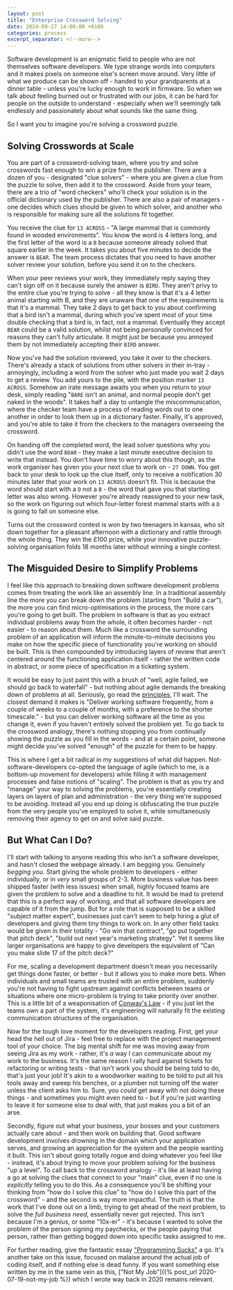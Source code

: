 ```yaml
---
layout: post
title: "Enterprise Crossword Solving"
date: 2024-09-27 14:00:00 +0100
categories: process
excerpt_separator: <!--more-->
---
```


Software development is an enigmatic field to people who are not themselves software developers. We type strange words into computers and it makes pixels on someone else's screen move around. Very little of what we produce can be shown off - handed to your grandparents at a dinner table - unless you're lucky enough to work in firmware. So when we talk about feeling burned out or frustrated with our jobs, it can be hard for people on the outside to understand - especially when we'll seemingly talk endlessly and passionately about what sounds like the same thing.

So I want you to imagine you're solving a crossword puzzle.

<!--more-->

## Solving Crosswords at Scale

You are part of a crossword-solving team, where you try and solve crosswords fast enough to win a prize from the publisher. There are a dozen of you - designated "clue solvers" - where you are given a clue from the puzzle to solve, then add it to the crossword. Aside from your team, there are a trio of "word checkers" who'll check your solution is in the official dictionary used by the publisher. There are also a pair of managers - one decides which clues should be given to which solver, and another who is responsible for making sure all the solutions fit together.

You receive the clue for `13 ACROSS` - "A large mammal that is commonly found in wooded environments". You know the word is 4 letters long, and the first letter of the word is a `B` because someone already solved that square earlier in the week. It takes you about five minutes to decide the answer is `BEAR`. The team process dictates that you need to have another solver review your solution, before you send it on to the checkers.

When your peer reviews your work, they immediately reply saying they can't sign off on it because surely the answer is `BIRD`. They aren't privy to the entire clue you're trying to solve - all they know is that it's a 4 letter animal starting with B, and they are unaware that one of the requirements is that it's a mammal. They take 2 days to get back to you about confirming that a bird isn't a mammal, during which you've spent most of your time double checking that a bird is, in fact, not a mammal. Eventually they accept `BEAR` could be a valid solution, whilst not being *personally* convinced for reasons they can't fully articulate. It might just be because you annoyed them by not immediately accepting their `BIRD` answer.

Now you've had the solution reviewed, you take it over to the checkers. There's already a stack of solutions from other solvers in their in-tray - annoyingly, including a word from the solver who just made you wait 2 days to get a review. You add yours to the pile, with the position marker `13 ACROSS`. Somehow an irate message awaits you when you return to your desk, simply reading "`BARE` isn't an animal, and normal people don't get naked in the woods". It takes half a day to untangle the miscommunication, where the checker team have a process of reading words out to one another in order to look them up in a dictionary faster. Finally, it's approved, and you're able to take it from the checkers to the managers overseeing the crossword.

On handing off the completed word, the lead solver questions why you didn't use the word `BOAR` - they make a last minute executive decision to write that instead. You don't have time to worry about this though, as the work organiser has given you your next clue to work on - `27 DOWN`. You get back to your desk to look up the clue itself, only to receive a notification 30 minutes later that your work on `13 ACROSS` doesn't fit. This is because the word should start with a `D` not a `B` - the word that gave you that starting letter was also wrong. However you're already reassigned to your new task, so the work on figuring out which four-letter forest mammal starts with a `D` is going to fall on someone else.

Turns out the crossword contest is won by two teenagers in kansas, who sit down together for a pleasant afternoon with a dictionary and rattle through the whole thing. They win the £100 prize, while your innovative puzzle-solving organisation folds 18 months later without winning a single contest.

## The Misguided Desire to Simplify Problems

I feel like this approach to breaking down software development problems comes from treating the work like an assembly line. In a traditional assembly line the more you can break down the problem (starting from "Build a car"), the more you can find micro-optimisations in the process, the more cars you're going to get built. The problem in software is that as you extract individual problems away from the whole, it often becomes harder - not easier - to reason about them. Much like a crossword the surrounding problem of an application will inform the minute-to-minute decisions you make on how the specific piece of functionality you're working on should be built. This is then compounded by introducing layers of review that aren't centered around the functioning application itself - rather the written code in abstract, or some piece of specification in a ticketing system.

It would be easy to just paint this with a brush of "well, agile failed, we should go back to waterfall" - but nothing about agile demands the breaking down of problems at all. Seriously, go read the [principles](https://agilemanifesto.org/principles.html), I'll wait. The closest demand it makes is "Deliver working software frequently, from a couple of weeks to a couple of months, with a preference to the shorter timescale." - but you can deliver working software all the time as you change it, even if you haven't entirely solved the problem yet. To go back to the crossword analogy, there's nothing stopping you from continually showing the puzzle as you fill in the words - and at a certain point, someone might decide you've solved "enough" of the puzzle for them to be happy.

This is where I get a bit radical in my suggestions of what *did* happen. Not-software-developers co-opted the language of agile (which to me, is a bottom-up movement for developers) while filling it with management processes and false notions of "scaling". The problem is that as you try and "manage" your way to solving the problems, you're essentially creating layers on layers of plan and administration - the very thing we're supposed to be avoiding. Instead all you end up doing is obfuscating the true puzzle from the very people you've employed to solve it, while simultaneously removing their agency to get on and solve said puzzle.

## But What Can I Do?

I'll start with talking to anyone reading this who isn't a software developer, and hasn't closed the webpage already. I am begging you. Genuinely *begging you*. Start giving the whole problem to developers - either individually, or in *very* small groups of 2-3. More business value has been shipped faster (with less issues) when small, highly focused teams are given the problem to solve and a deadline to hit. It would be mad to pretend that this is a perfect way of working, and that all software developers are capable of it from the jump. But for a role that is supposed to be a skilled "subject matter expert", businesses just can't seem to help hiring a glut of developers and giving them tiny things to work on. In any other field tasks would be given in their totality - "Go win that contract", "go put together that pitch deck", "build out next year's marketing strategy". Yet it seems like larger organisations are happy to give developers the equivalent of "Can you make slide 17 of the pitch deck?"

For me, scaling a development department doesn't mean you necessarily get things done faster, or better - but it allows you to make more bets. When individuals and small teams are trusted with an entire problem, suddenly you're not having to fight upstream against conflicts between teams or situations where one micro-problem is trying to take priority over another. This is a little bit of a weaponisation of [Conway's Law](https://en.wikipedia.org/wiki/Conway%27s_law) - if you just let the teams own a part of the system, it's engineering will naturally fit the existing communication structures of the organisation.

Now for the tough love moment for the developers reading. First, get your head the hell out of Jira - feel free to replace with the project management tool of your choice. The big mental shift for me was moving away from seeing Jira as my work - rather, it's *a* way I can communicate about my work to the business. It's the same reason I rally hard against tickets for refactoring or writing tests - that isn't work you should be being told to do, that's just your job! It's akin to a woodworker waiting to be told to put all his tools away and sweep his benches, or a plumber not turning off the water unless the client asks him to. Sure, you *could* get away with not doing these things - and sometimes you might even need to - but if you're just wanting to leave it for someone else to deal with, that just makes you a bit of an arse.

Secondly, figure out what your business, your bosses and your customers actually care about - and then work on building that. Good software development involves drowning in the domain which your application serves, and growing an appreciation for the system and the people wanting it built. This isn't about going totally rogue and doing whatever you feel like - instead, it's about trying to move your problem solving for the business "up a level". To call back to the crossword analogy - it's like at least having a go at solving the clues that connect to your "main" clue, even if no one is *explicitly* telling you to do this. As a consequence you'll be shifting your thinking from "how do I solve this clue" to "how do I solve this part of the crossword" - and the second is way more impactful. The truth is that the work that I've done out on a limb, trying to get ahead of the *next* problem, to solve the *full business need*, essentially never got rejected. This isn't because I'm a genius, or some "10x-er" - it's because I wanted to solve the problem of the person signing my paychecks, or the people paying that person, rather than getting bogged down into specific tasks assigned to me.

For further reading, give the fantastic essay ["Programming Sucks"](https://www.stilldrinking.org/programming-sucks) a go. It's another take on this issue, focused on malaise around the actual job of coding itself, and if nothing else is dead funny. If you want something else written by me in the same vein as this, ["Not My Job"]({% post_url 2020-07-19-not-my-job %}) which I wrote way back in 2020 remains relevant.
